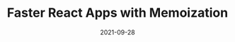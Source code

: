 ---
date: 2021-09-28
publisher: pixie_run
tags:
  - react
  - performance
target_url: https://blog.px.dev/ui-performance/
title: Faster React Apps with Memoization
---